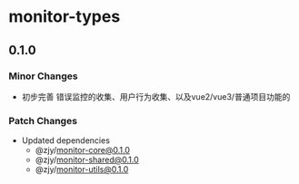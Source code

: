 # monitor-types

## 0.1.0

### Minor Changes

- 初步完善 错误监控的收集、用户行为收集、以及vue2/vue3/普通项目功能的

### Patch Changes

- Updated dependencies
  - @zjy/monitor-core@0.1.0
  - @zjy/monitor-shared@0.1.0
  - @zjy/monitor-utils@0.1.0

